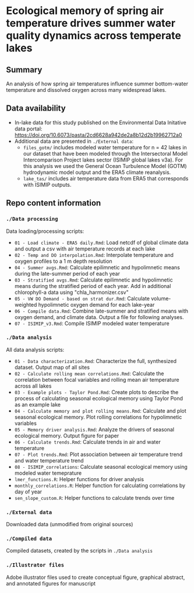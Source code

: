 # Ecological memory of spring air temperature drives summer water quality dynamics across temperate lakes

## Summary

An analysis of how spring air temperatures influence summer bottom-water temperature and dissolved oxygen across many widespread lakes.

## Data availability

-   In-lake data for this study published on the Environmental Data Initative data portal: <https://doi.org/10.6073/pasta/2cd6628a942de2a8b12d2b19962712a0>
-   Additional data are presented in `./External data`:
    -   `files_gotm/` includes modeled water temperature for n = 42 lakes in our dataset that have been modeled through the Intersectoral Model Intercomparison Project lakes sector (ISIMIP global lakes v3a). For this analysis we used the General Ocean Turbulence Model (GOTM) hydrodynamic model output and the ERA5 climate reanalysis.
    -   `lake_tas/` includes air temperature data from ERA5 that corresponds with ISIMIP outputs.

## Repo content information

### `./Data processing`

Data loading/processing scripts:

-   `01 - Load climate - ERA5 daily.Rmd`: Load netcdf of global climate data and output a csv with air temperature records at each lake
-   `02 - Temp and DO interpolation.Rmd`: Interpolate temperature and oxygen profiles to a 1 m depth resolution
-   `04 - Summer avgs.Rmd`: Calculate epilimnetic and hypolimnetic means during the late-summer period of each year
-   `03 - Stratified avgs.Rmd`: Calculate epilimnetic and hypolimnetic means during the stratified period of each year. Add in additional chlorophyll-a data using "chla_harmonizer.csv"
-   `05 - VW DO Demand - based on strat dur.Rmd`: Calculate volume-weighted hypolimnetic oxygen demand for each lake-year
-   `06 - Compile data.Rmd`: Combine late-summer and stratified means with oxygen demand, and climate data. Output a file for following analyses.
-   `07 - ISIMIP_v3.Rmd`: Compile ISIMIP modeled water temperature

### `./Data analysis`

All data analysis scripts:

-   `01 - Data characterization.Rmd`: Characterize the full, synthesized dataset. Output map of all sites
-   `02 - Calculate rolling mean correlations.Rmd`: Calculate the correlation between focal variables and rolling mean air temperature across all lakes
-   `03 - Example plots - Taylor Pond.Rmd`: Create plots to describe the process of calculating seasonal ecological memory using Taylor Pond as an example lake
-   `04 - Calculate memory and plot rolling means.Rmd`: Calculate and plot seasonal ecological memory. Plot rolling correlations for hypolimnetic variables
-   `05 - Memory driver analysis.Rmd`: Analyze the drivers of seasonal ecological memory. Output figure for paper
-   `06 - Calculate trends.Rmd`: Calculate trends in air and water temperature
-   `07 - Plot trends.Rmd`: Plot association between air temperature trend and water temperature trend
-   `08 - ISIMIP_correlations`: Calculate seasonal ecological memory using modeled water temeprature
-   `lmer_functions.R`: Helper functions for driver analysis
-   `monthly_correlations.R`: Helper function for calculating correlations by day of year
-   `sen_slope_custom.R`: Helper functions to calculate trends over time

### `./External data`

Downloaded data (unmodified from original sources)

### `./Compiled data`

Compiled datasets, created by the scripts in `./Data analysis`

### `./Illustrator files`

Adobe illustrator files used to create conceptual figure, graphical abstract, and annotated figures for manuscript
